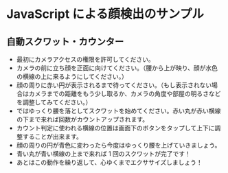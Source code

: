 # JavaScript による顔検出のサンプル

## 自動スクワット・カウンター

- 最初にカメラアクセスの権限を許可してください。
- カメラの前に立ち顔を正面に向けてください。（腰から上が映り、顔が水色の横線の上に来るようにしてください。）
- 顔の周りに赤い円が表示されるまで待ってください。（もし表示されない場合はカメラまでの距離をもう少し取るか、カメラの角度や部屋の明るさなどを調整してみてください。）
- ではゆっくり腰を落としてスクワットを始めてください。赤い丸が赤い横線の下まで来れば回数がカウントアップされます。
- カウント判定に使われる横線の位置は画面下のボタンをタップして上下に調整することが出来ます。
- 顔の周りの円が青色に変わったら今度はゆっくり腰を上げていきましょう。
- 青い丸が青い横線の上まで来れば 1 回のスクワットが完了です！
- あとはこの動作を繰り返して、心ゆくまでエクササイズしましょう！

